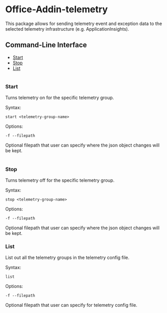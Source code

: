 # Office-Addin-telemetry
This package allows for sending telemetry event and exception data to the selected telemetry infrastructure (e.g. ApplicationInsights).


## Command-Line Interface
* [Start](#Start)
* [Stop](#Stop)
* [List](#List)

#

### Start
Turns telemetry on for the specific telemetry group.

Syntax:

`start <telemetry-group-name>`

Options:

`-f --filepath`

Optional filepath that user can specify where the json object changes will be kept.

#

### Stop
Turns telemetry off for the specific telemetry group.

Syntax:

`stop <telemetry-group-name>`

Options:

`-f --filepath`

Optional filepath that user can specify where the json object changes will be kept.

### List
List out all the telemetry groups in the telemetry config file.

Syntax:

`list`

Options:

`-f --filepath`

Optional filepath that user can specify for telemetry config file.